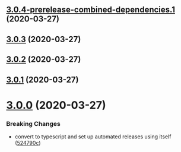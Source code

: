 ## [3.0.4-prerelease-combined-dependencies.1](https://github.com/sprucelabsai/sprucelabs-semantic-release/compare/v3.0.3...v3.0.4-prerelease-combined-dependencies.1) (2020-03-27)

## [3.0.3](https://github.com/sprucelabsai/sprucelabs-semantic-release/compare/v3.0.2...v3.0.3) (2020-03-27)

## [3.0.2](https://github.com/sprucelabsai/sprucelabs-semantic-release/compare/v3.0.1...v3.0.2) (2020-03-27)

## [3.0.1](https://github.com/sprucelabsai/sprucelabs-semantic-release/compare/v3.0.0...v3.0.1) (2020-03-27)

# [3.0.0](https://github.com/sprucelabsai/sprucelabs-semantic-release/compare/v2.0.9...v3.0.0) (2020-03-27)


### Breaking Changes

* convert to typescript and set up automated releases using itself ([524790c](https://github.com/sprucelabsai/sprucelabs-semantic-release/commit/524790c))
